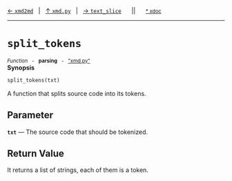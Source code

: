 [&#8592; `xmd2md`](xmd.py--xmd2md.md)&nbsp;&nbsp;&nbsp;|&nbsp;&nbsp;&nbsp;[&#8593; `xmd.py`](xmd.py.md)&nbsp;&nbsp;&nbsp;|&nbsp;&nbsp;&nbsp;[&#8594; `text_slice`](xmd.py--text_slice.md)&nbsp;&nbsp;&nbsp;&nbsp;&nbsp;&nbsp;||&nbsp;&nbsp;&nbsp;&nbsp;&nbsp;&nbsp;<small>[\* xdoc](../xdoc/xmd.py.xmd#L114)</small>
***

# `split_tokens`
<small>*Function* &nbsp; - &nbsp; **parsing** &nbsp; - &nbsp; ["xmd.py"](../xmd.py)</small>  
**Synopsis**

```python
split_tokens(txt)
```

A function that splits source code into its tokens.


## Parameter
**`txt`** &#8213; The source code that should be tokenized.  
## Return Value

It returns a list of strings, each of them is a token.


